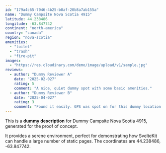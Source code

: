 ```yaml
---
id: "179a4c65-7046-4b25-b0af-20b8a7ab155a"
name: "Dummy Campsite Nova Scotia 4915"
latitude: 44.238486
longitude: -63.847742
continent: "north-america"
country: "canada"
region: "nova-scotia"
amenities:
  - "toilet"
  - "trash"
  - "fire-pit"
images:
  - "https://res.cloudinary.com/demo/image/upload/v1/sample.jpg"
reviews:
  - author: "Dummy Reviewer A"
    date: "2025-02-027"
    rating: 5
    comment: "A nice, quiet dummy spot with some basic amenities."
  - author: "Dummy Reviewer B"
    date: "2025-04-027"
    rating: 3
    comment: "Found it easily. GPS was spot on for this dummy location."
---
```


This is a **dummy description** for Dummy Campsite Nova Scotia 4915, generated for the proof of concept.

It provides a serene environment, perfect for demonstrating how SvelteKit can handle a large number of static pages. The coordinates are 44.238486, -63.847742.
